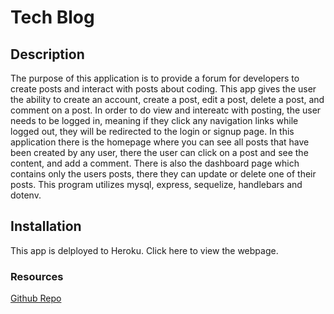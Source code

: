 # Tech Blog
## Description
The purpose of this application is to provide a forum for developers to create posts and interact with posts about coding. This app gives the user the ability to create an account, create a post, edit a post, delete a post, and comment on a post. In order to do view and intereatc with posting, the user needs to be logged in, meaning if they click any navigation links while logged out, they will be redirected to the login or signup page. In this application there is the homepage where you can see all posts that have been created by any user, there the user can click on a post and see the content, and add a comment. There is also the dashboard page which contains only the users posts, there they can update or delete one of their posts. This program utilizes mysql, express, sequelize, handlebars and dotenv.
## Installation
This app is delployed to Heroku. Click here to view the webpage.

### Resources
[Github Repo](https://github.com/cdgonzo23/tech-blog)
